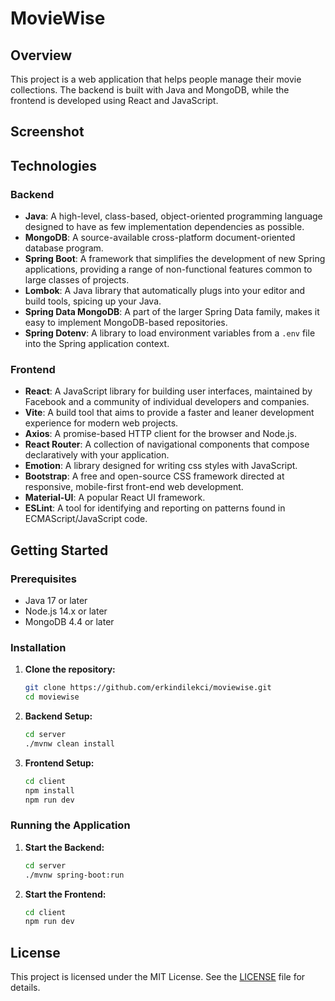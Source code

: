 # MovieWise

## Overview
This project is a web application that helps people manage their movie collections. The backend is built with Java and MongoDB, while the frontend is developed using React and JavaScript.

## Screenshot

## Technologies

### Backend
- **Java**: A high-level, class-based, object-oriented programming language designed to have as few implementation dependencies as possible.
- **MongoDB**: A source-available cross-platform document-oriented database program.
- **Spring Boot**: A framework that simplifies the development of new Spring applications, providing a range of non-functional features common to large classes of projects.
- **Lombok**: A Java library that automatically plugs into your editor and build tools, spicing up your Java.
- **Spring Data MongoDB**: A part of the larger Spring Data family, makes it easy to implement MongoDB-based repositories.
- **Spring Dotenv**: A library to load environment variables from a `.env` file into the Spring application context.

### Frontend
- **React**: A JavaScript library for building user interfaces, maintained by Facebook and a community of individual developers and companies.
- **Vite**: A build tool that aims to provide a faster and leaner development experience for modern web projects.
- **Axios**: A promise-based HTTP client for the browser and Node.js.
- **React Router**: A collection of navigational components that compose declaratively with your application.
- **Emotion**: A library designed for writing css styles with JavaScript.
- **Bootstrap**: A free and open-source CSS framework directed at responsive, mobile-first front-end web development.
- **Material-UI**: A popular React UI framework.
- **ESLint**: A tool for identifying and reporting on patterns found in ECMAScript/JavaScript code.

## Getting Started

### Prerequisites
- Java 17 or later
- Node.js 14.x or later
- MongoDB 4.4 or later

### Installation

1. **Clone the repository:**
   ```sh
   git clone https://github.com/erkindilekci/moviewise.git
   cd moviewise
   ```

2. **Backend Setup:**
   ```sh
   cd server
   ./mvnw clean install
   ```

3. **Frontend Setup:**
   ```sh
   cd client
   npm install
   npm run dev
   ```

### Running the Application

1. **Start the Backend:**
   ```sh
   cd server
   ./mvnw spring-boot:run
   ```

2. **Start the Frontend:**
   ```sh
   cd client
   npm run dev
   ```

## License
This project is licensed under the MIT License. See the [LICENSE](LICENSE) file for details.
